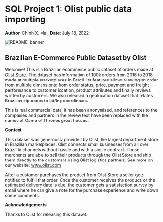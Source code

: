 # SQL Project 1: Olist public data importing
**Author**: Chinh X. Mai, **Date**: July 18, 2022

![README_banner](https://user-images.githubusercontent.com/89245616/179500856-363711c0-2b7f-465e-bd68-be96a4c59e93.png)

## Brazilian E-Commerce Public Dataset by Olist 

Welcome! This is a Brazilian ecommerce public dataset of orders made at [Olist Store](https://olist.com/pt-br/). The dataset has information of 100k orders from 2016 to 2018 made at multiple marketplaces in Brazil. Its features allows viewing an order from multiple dimensions: from order status, price, payment and freight performance to customer location, product attributes and finally reviews written by customers. We also released a geolocation dataset that relates Brazilian zip codes to lat/lng coordinates.

This is real commercial data, it has been anonymised, and references to the companies and partners in the review text have been replaced with the names of Game of Thrones great houses.

**Context**

This dataset was generously provided by Olist, the largest department store in Brazilian marketplaces. Olist connects small businesses from all over Brazil to channels without hassle and with a single contract. Those merchants are able to sell their products through the Olist Store and ship them directly to the customers using Olist logistics partners. See more on our website: www.olist.com

After a customer purchases the product from Olist Store a seller gets notified to fulfill that order. Once the customer receives the product, or the estimated delivery date is due, the customer gets a satisfaction survey by email where he can give a note for the purchase experience and write down some comments.

**Acknowledgements**

Thanks to Olist for releasing this dataset.
